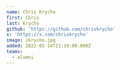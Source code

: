 ```yaml
---
name: Chris Krycho
first: Chris
last: Krycho
github: 'https://github.com/chriskrycho'
x: 'https://x.com/chriskrycho'
image: ckrycho.jpg
added: 2022-02-14T11:10:00.000Z
teams:
  - alumni
---
```


